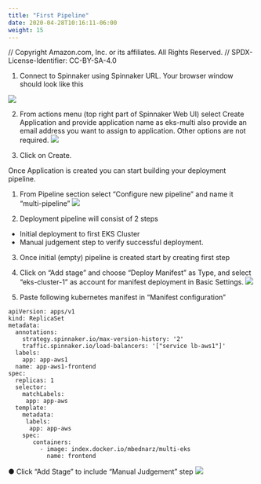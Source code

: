 ```yaml
---
title: "First Pipeline"
date: 2020-04-28T10:16:11-06:00
weight: 15
---
```


// Copyright Amazon.com, Inc. or its affiliates. All Rights Reserved. 
// SPDX-License-Identifier: CC-BY-SA-4.0

1.	Connect to Spinnaker using Spinnaker URL. Your browser window should look like this

![](/images/spinnaker/eks_spinnaker.png)
 
2.	From actions menu (top right part of Spinnaker Web UI) select Create Application and provide application name as eks-multi also provide an email address you want to assign to application. Other options are not required. 
![](/images/spinnaker/eks_create_application.png)
 
3.	Click on Create. 

Once Application is created you can start building your deployment pipeline.

1.	From Pipeline section select “Configure new pipeline” and name it “multi-pipeline”
![](/images/spinnaker/eks_create_new_pipeline_1.png)
 
 
2.	Deployment pipeline will consist of 2 steps 
*	Initial deployment to first EKS Cluster
*	Manual judgement step to verify successful deployment.

3.	Once initial (empty) pipeline is created start by creating first step
4.	Click on “Add stage” and choose “Deploy Manifest” as Type, and select “eks-cluster-1” as account for manifest deployment in Basic Settings.
![](/images/spinnaker/eks_deploy_manifest.png)
 
5.	Paste following kubernetes manifest in “Manifest configuration” 

```
apiVersion: apps/v1
kind: ReplicaSet
metadata:
  annotations:
    strategy.spinnaker.io/max-version-history: '2'
    traffic.spinnaker.io/load-balancers: '["service lb-aws1"]'
  labels:
    app: app-aws1
  name: app-aws1-frontend
spec:
  replicas: 1
  selector:
    matchLabels:
     app: app-aws
  template:
    metadata:
     labels:
      app: app-aws
    spec:
       containers:
         - image: index.docker.io/mbednarz/multi-eks
           name: frontend
```
●	Click “Add Stage” to include “Manual Judgement” step
![](/images/spinnaker/eks_manual_judgement.png)


